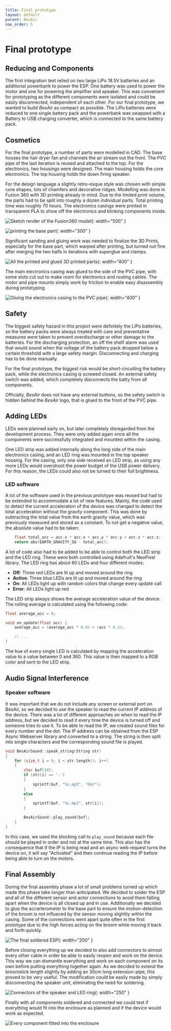 ```yaml
---
title: Final prototype
layout: default
parent: BesAir
nav_order: 5
---
```


# Final prototype

## Reducing and Components

The first integration test relied on two large LiPo 18.5V batteries and an additional powerbank to power the ESP. One battery was used to power the motor and one for powering the amplifier and speaker. This was convenient for prototyping as the different components were isolated and could be easily disconnected, independent of each other. For our final prototype, we wanted to build _BesAir_ as compact as possible. The LiPo batteries were reduced to one single battery pack and the powerbank was swapped with a Battery to USB charging converter, which is connected to the same battery pack.

## Cosmetics

For the final prototype, a number of parts were modelled in CAD. The base houses the hair dryer fan and channels the air stream out the front. The PVC pipe of the last iteration is reused and attached to the top. For the electronics, two housings were designed. The main housing holds the core electronics. The top housing holds the down firing speaker.

For the design language a slightly retro-esque style was chosen with simple core shapes, lots of chamfers and decorative ridges. Modelling was done in Fusion 360 with 3D printing already in mind. Due to the limited print volume, the parts had to be split into roughly a dozen individual parts. Total printing time was roughly 70 hours.
The electronics casings were printed in transparent PLA to show off the electronics and blinking components inside.

![Sketch render of the Fusion360 model](assets/final-prototype/design/BesAir-Drawing-v2.png){: width="500" }

![printing the base part](assets/final-prototype/design/printing.jpg){: width="300" }

Significant sanding and gluing work was needed to finalize the 3D Prints, especially for the base part, which warped after printing, but turned out fine after merging the two halfs in iterations with superglue and clamps.

![All the printed and glued 3D printed parts](assets/final-prototype/design/glued-parts.jpg){: width="400" }

The main electronics casing was glued to the side of the PVC pipe, with some slots cut out to make room for electronics and routing cables. The motor and pipe mounts simply work by friction to enable easy disassembly during prototyping.

![Gluing the electronics casing to the PVC pipe](assets/final-prototype/design/gluing.jpg){: width="400" }

## Safety

The biggest safety hazard in this project were definitely the LiPo batteries, so the battery packs were always treated with care and preventative measures were taken to prevent overdischarge or other damage to the batteries. For the discharging protection, an off the shelf alarm was used that would sound when the voltage of the battery pack dropped below a certain threshold with a large safety margin. Disconnecting and charging has to be done manually.

For the final prototype, the biggest risk would be short-circuiting the battery pack, while the electronics casing is screwed closed. An external safety switch was added, which completely disconnects the batty from all components.

Officially, _BesAir_ does not have any external buttons, so the safety switch is hidden behind the _BesAir_ logo, that is glued to the front of the PVC pipe.

## Adding LEDs

LEDs were planned early on, but later completely disregarded from the development process. They were only added again once all the components were successfully integrated and mounted within the casing.

One LED strip was added internally along the long side of the main electronics casing, and an LED ring was mounted in the top speaker housing. For the casing, only one side received an LED strip, as using any more LEDs would overshoot the power budget of the USB power delivery. For this reason, the LEDs could also not be turned to their full brightness.

### LED software

A lot of the software used in the previous prototype was reused but had to be extended to accommodate a lot of new features.
Mainly, the code used to detect the current acceleration of the device was changed to detect the total acceleration without the gravity component.
This was done by subtracting the total value from the earth gravity value, which was previously measured and stored as a constant.
To not get a negative value, the absolute value had to be taken:

```cpp
    float total_acc = acc.x * acc.x + acc.y * acc.y + acc.z * acc.z;
    return abs(EARTH_GRAVITY_SQ - total_acc);
```

A lot of code also had to be added to be able to control both the LED strip and the LED ring.
These were both controlled using Adafruit's NeoPixel library.
The LED ring has about 60 LEDs and four different modes:

-   **Off**: Three red LEDs are lit up and moved around the ring
-   **Active**: Three blue LEDs are lit up and moved around the ring
-   **On**: All LEDs light up with random colors that change every update call
-   **Error**: All LEDs light up red

The LED strip always shows the average acceleration value of the device.
The rolling average is calculated using the following code:

```cpp
float average_acc = 0;

void on_update(float acc) {
    average_acc = (average_acc * 0.8) + (acc * 0.2);

    // ...
}
```

The hue of every single LED is calculated by mapping the acceleration value to a value between 0 and 360.
This value is then mapped to a RGB color and sent to the LED strip.

## Audio Signal Interference

### Speaker software

It was important that we do not include any screen or external port on BesAir, so we decided to use the speaker to read the current IP address of the device.
There was a lot of different approaches on when to read the IP address, but we decided to read it every time the device is turned off and someone tries to use it.
To be able to read the IP, we created sound files for every number and the dot.
The IP address can be obtained from the ESP Async Webserver library and converted to a string.
The string is then split into single characters and the corresponding sound file is played.

```cpp
void BesAirSound::speak_string(String str)
{
    for (size_t i = 0; i < str.length(); i++)
    {
        char buf[30];
        if (str[i] == '.')
        {
            sprintf(buf, "%s.mp3", "dot");
        }
        else
        {
            sprintf(buf, "%c.mp3", str[i]);
        }

        BesAirSound::play_sound(buf);
    }
}
```

In this case, we used the blocking call to `play_sound` because each file should be played in order and not at the same time.
This also has the consequence that if the IP is being read and an async web request turns the device on, it will say "Activated" and then continue reading the IP before being able to turn on the motors.

## Final Assembly

During the final assembly phase a lot of small problems turned up which made this phase take longer than anticipated.
We decided to solder the ESP and all of the different sensor and actor connections to avoid them falling apart when the device is all closed up and in use. Additionally we decided to glue the accerlerometer to the base part to ensure the motion-detection of the broom is not influeced by the sensor moving slightliy within the casing.
Some of the connections went apart quite often in the first prototype due to the high forces acting on the broom while moving it back and forth quickly.

![The final soldered ESP](assets/final-prototype/assembly/esp-soldered.jpg){: width="200" }

Before closing everything up we decided to also add connectors to almost every other cable in order be able to easily reopen and work on the device. This way we can dismantle everything and work on each component on its own before putting everything together again. As we decided to extend the broomstick length slightly by adding an 30cm long extension-pipe, this proved to be very useful. The modification could be easily made by simply disconnecting the speaker unit, eliminating the need for soldering.

![Connectors of the speaker and LED ring](assets/final-prototype/assembly/speaker-connectors.jpg){: width="250" }

Finally with all components soldered and connected we could test if everything would fit into the enclosure as planned and if the device would work as expected.

![Every component fitted into the enclosure](assets/final-prototype/assembly/everything-fitted.jpg)
